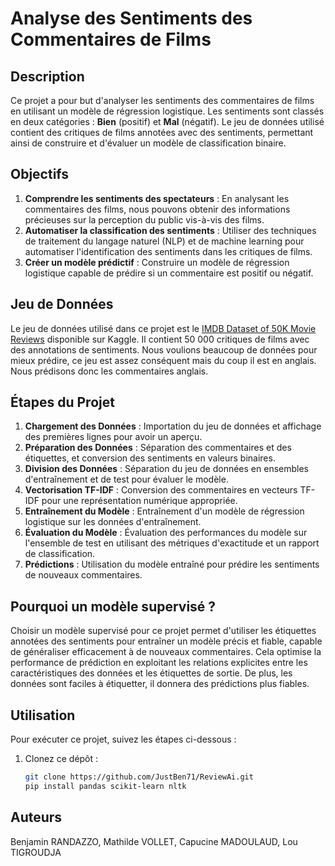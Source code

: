 # Analyse des Sentiments des Commentaires de Films

## Description

Ce projet a pour but d'analyser les sentiments des commentaires de films en utilisant un modèle de régression logistique. Les sentiments sont classés en deux catégories : **Bien** (positif) et **Mal** (négatif). Le jeu de données utilisé contient des critiques de films annotées avec des sentiments, permettant ainsi de construire et d'évaluer un modèle de classification binaire.

## Objectifs

1. **Comprendre les sentiments des spectateurs** : En analysant les commentaires des films, nous pouvons obtenir des informations précieuses sur la perception du public vis-à-vis des films.
2. **Automatiser la classification des sentiments** : Utiliser des techniques de traitement du langage naturel (NLP) et de machine learning pour automatiser l'identification des sentiments dans les critiques de films.
3. **Créer un modèle prédictif** : Construire un modèle de régression logistique capable de prédire si un commentaire est positif ou négatif.

## Jeu de Données

Le jeu de données utilisé dans ce projet est le [IMDB Dataset of 50K Movie Reviews](https://www.kaggle.com/datasets/lakshmi25npathi/imdb-dataset-of-50k-movie-reviews) disponible sur Kaggle. Il contient 50 000 critiques de films avec des annotations de sentiments. Nous voulions beaucoup de données pour mieux prédire, ce jeu est assez conséquent mais du coup il est en anglais. Nous prédisons donc les commentaires anglais.

## Étapes du Projet

1. **Chargement des Données** : Importation du jeu de données et affichage des premières lignes pour avoir un aperçu.
2. **Préparation des Données** : Séparation des commentaires et des étiquettes, et conversion des sentiments en valeurs binaires.
3. **Division des Données** : Séparation du jeu de données en ensembles d'entraînement et de test pour évaluer le modèle.
4. **Vectorisation TF-IDF** : Conversion des commentaires en vecteurs TF-IDF pour une représentation numérique appropriée.
5. **Entraînement du Modèle** : Entraînement d'un modèle de régression logistique sur les données d'entraînement.
6. **Évaluation du Modèle** : Évaluation des performances du modèle sur l'ensemble de test en utilisant des métriques d'exactitude et un rapport de classification.
7. **Prédictions** : Utilisation du modèle entraîné pour prédire les sentiments de nouveaux commentaires.

## Pourquoi un modèle supervisé ?

Choisir un modèle supervisé pour ce projet permet d'utiliser les étiquettes annotées des sentiments pour entraîner un modèle précis et fiable, capable de généraliser efficacement à de nouveaux commentaires. Cela optimise la performance de prédiction en exploitant les relations explicites entre les caractéristiques des données et les étiquettes de sortie. De plus, les données sont faciles à étiquetter, il donnera des prédictions plus fiables.

## Utilisation

Pour exécuter ce projet, suivez les étapes ci-dessous :

1. Clonez ce dépôt :
   ```bash
   git clone https://github.com/JustBen71/ReviewAi.git
   pip install pandas scikit-learn nltk
## Auteurs

Benjamin RANDAZZO, Mathilde VOLLET, Capucine MADOULAUD, Lou TIGROUDJA